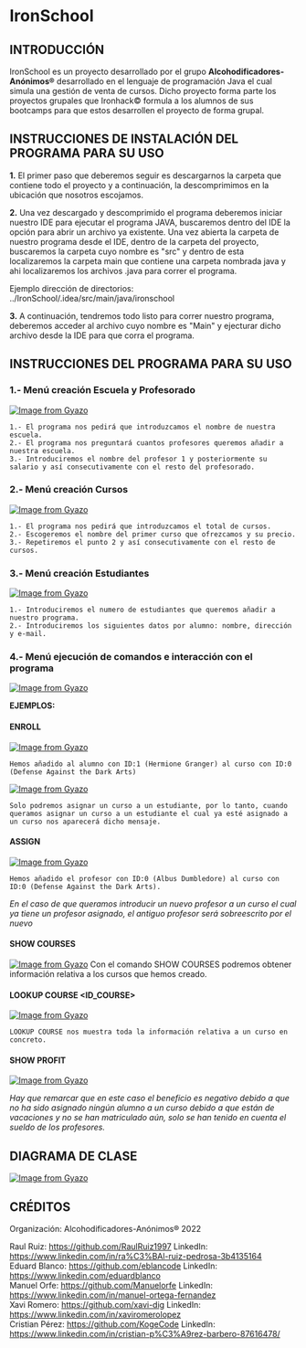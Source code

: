 # IronSchool

##  INTRODUCCIÓN
IronSchool es un proyecto desarrollado por el grupo **Alcohodificadores-Anónimos&reg;** desarrollado en el lenguaje de programación Java el cual simula una gestión de venta de cursos. Dicho proyecto forma parte los proyectos grupales que Ironhack&copy; formula a los alumnos de sus bootcamps para que estos desarrollen el proyecto de forma grupal.

##  INSTRUCCIONES DE INSTALACIÓN DEL PROGRAMA PARA SU USO

**1.** El primer paso que deberemos seguir es descargarnos la carpeta que contiene todo el proyecto y a continuación, la descomprimimos en la ubicación que nosotros escojamos.

**2.** Una vez descargado y descomprimido el programa deberemos iniciar nuestro IDE para ejecutar el programa JAVA, buscaremos dentro del IDE la opción para abrir un archivo ya existente. Una vez abierta la carpeta de nuestro programa desde el IDE, dentro de la carpeta del proyecto, buscaremos la carpeta cuyo nombre es "src" y dentro de esta localizaremos la carpeta main que contiene una carpeta nombrada java y ahi localizaremos los archivos .java para correr el programa.

Ejemplo dirección de directorios: ../IronSchool/.idea/src/main/java/ironschool

**3.** A continuación, tendremos todo listo para correr nuestro programa, deberemos acceder al archivo cuyo nombre es "Main" y ejecturar dicho archivo desde la IDE para que corra el programa.

##  INSTRUCCIONES DEL PROGRAMA PARA SU USO
### 1.- Menú creación Escuela y Profesorado 

[![Image from Gyazo](https://i.gyazo.com/2eee02016d6dcd9e64a49fa041c370d8.png)](https://gyazo.com/2eee02016d6dcd9e64a49fa041c370d8)

    1.- El programa nos pedirá que introduzcamos el nombre de nuestra escuela.
    2.- El programa nos preguntará cuantos profesores queremos añadir a nuestra escuela.
    3.- Introduciremos el nombre del profesor 1 y posteriormente su salario y así consecutivamente con el resto del profesorado.

### 2.- Menú creación Cursos

[![Image from Gyazo](https://i.gyazo.com/fafbbe292c7f46f1e53e20349de47c95.png)](https://gyazo.com/fafbbe292c7f46f1e53e20349de47c95)

    1.- El programa nos pedirá que introduzcamos el total de cursos.
    2.- Escogeremos el nombre del primer curso que ofrezcamos y su precio.
    3.- Repetiremos el punto 2 y así consecutivamente con el resto de cursos.
    
### 3.- Menú creación Estudiantes

[![Image from Gyazo](https://i.gyazo.com/12fe1f06401bda768574577fb635bf68.png)](https://gyazo.com/12fe1f06401bda768574577fb635bf68)

    1.- Introduciremos el numero de estudiantes que queremos añadir a nuestro programa.
    2.- Introduciremos los siguientes datos por alumno: nombre, dirección y e-mail.

### 4.- Menú ejecución de comandos e interacción con el programa

[![Image from Gyazo](https://i.gyazo.com/7501c6a709d0014481138c88d8527d26.png)](https://gyazo.com/7501c6a709d0014481138c88d8527d26)
   
    
**EJEMPLOS:**
#### ENROLL
[![Image from Gyazo](https://i.gyazo.com/9cc79b0b79621f3e3f7a9d31b33eee27.png)](https://gyazo.com/9cc79b0b79621f3e3f7a9d31b33eee27)
 
    Hemos añadido al alumno con ID:1 (Hermione Granger) al curso con ID:0 (Defense Against the Dark Arts)
    
 [![Image from Gyazo](https://i.gyazo.com/f5f6dbdd121bf1b2dc0051c6778a6a09.png)](https://gyazo.com/f5f6dbdd121bf1b2dc0051c6778a6a09)
 
    Solo podremos asignar un curso a un estudiante, por lo tanto, cuando queramos asignar un curso a un estudiante el cual ya esté asignado a un curso nos aparecerá dicho mensaje.

#### ASSIGN

[![Image from Gyazo](https://i.gyazo.com/398aaacd97c2db987ad54f3b77e3ecc0.png)](https://gyazo.com/398aaacd97c2db987ad54f3b77e3ecc0)
    
    Hemos añadido el profesor con ID:0 (Albus Dumbledore) al curso con ID:0 (Defense Against the Dark Arts).
    
*En el caso de que queramos introducir un nuevo profesor a un curso el cual ya tiene un profesor asignado, el antiguo profesor será sobreescrito por el nuevo*
    
#### SHOW COURSES 

[![Image from Gyazo](https://i.gyazo.com/ff21e7725df4543819b2cca876ca306d.png)](https://gyazo.com/ff21e7725df4543819b2cca876ca306d)
    Con el comando SHOW COURSES podremos obtener información relativa a los cursos que hemos creado.

#### LOOKUP COURSE <ID_COURSE>

[![Image from Gyazo](https://i.gyazo.com/607c1bc155f5ba5e9de1954323c6a4d6.png)](https://gyazo.com/607c1bc155f5ba5e9de1954323c6a4d6)

    LOOKUP COURSE nos muestra toda la información relativa a un curso en concreto.

 #### SHOW PROFIT
 
 [![Image from Gyazo](https://i.gyazo.com/d0a5774774a4c55731be0c223ca2f7bf.png)](https://gyazo.com/d0a5774774a4c55731be0c223ca2f7bf)

*Hay que remarcar que en este caso el beneficio es negativo debido a que no ha sido asignado ningún alumno a un curso debido a que están de vacaciones y no se han matriculado aún, solo se han tenido en cuenta el sueldo de los profesores.*


 ## DIAGRAMA DE CLASE

[![Image from Gyazo](https://i.gyazo.com/ded2a6a022b8ef0ea8291525df75d298.png)](https://gyazo.com/ded2a6a022b8ef0ea8291525df75d298)

## CRÉDITOS
Organización: Alcohodificadores-Anónimos® 2022

Raul Ruiz: https://github.com/RaulRuiz1997    LinkedIn: https://www.linkedin.com/in/ra%C3%BAl-ruiz-pedrosa-3b4135164 \
Eduard Blanco: https://github.com/eblancode   LinkedIn: https://www.linkedin.com/eduardblanco \
Manuel Orfe: https://github.com/Manuelorfe    LinkedIn: https://www.linkedin.com/in/manuel-ortega-fernandez \
Xavi Romero: https://github.com/xavi-dig      LinkedIn: https://www.linkedin.com/in/xaviromerolopez \
Cristian Pérez: https://github.com/KogeCode   LinkedIn: https://www.linkedin.com/in/cristian-p%C3%A9rez-barbero-87616478/

